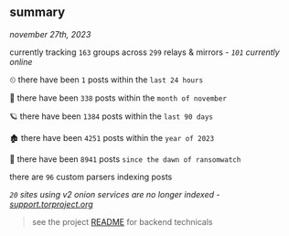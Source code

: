 
## summary
_november 27th, 2023_

currently tracking `163` groups across `299` relays & mirrors - _`101` currently online_

⏲ there have been `1` posts within the `last 24 hours`

🦈 there have been `338` posts within the `month of november`

🪐 there have been `1384` posts within the `last 90 days`

🏚 there have been `4251` posts within the `year of 2023`

🦕 there have been `8941` posts `since the dawn of ransomwatch`

there are `96` custom parsers indexing posts

_`20` sites using v2 onion services are no longer indexed - [support.torproject.org](https://support.torproject.org/onionservices/v2-deprecation/)_

> see the project [README](https://github.com/joshhighet/ransomwatch#ransomwatch--) for backend technicals

